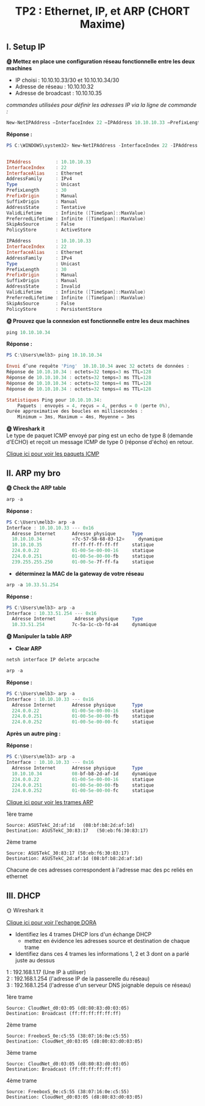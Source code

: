 # <div align='center'>TP2 : Ethernet, IP, et ARP (CHORT Maxime)
## I. Setup IP
**🌞 Mettez en place une configuration réseau fonctionnelle entre les deux machines**  
- IP choisi : 10.10.10.33/30 et 10.10.10.34/30  
- Adresse de réseau : 10.10.10.32  
- Adresse de broadcast : 10.10.10.35  


*commandes utilisées pour définir les adresses IP via la ligne de commande :*
```powershell
New-NetIPAddress –InterfaceIndex 22 –IPAddress 10.10.10.33 –PrefixLength 30
```
**Réponse :**  
```powershell
PS C:\WINDOWS\system32> New-NetIPAddress -InterfaceIndex 22 -IPAddress 10.10.10.33 -PrefixLength 30


IPAddress         : 10.10.10.33
InterfaceIndex    : 22
InterfaceAlias    : Ethernet
AddressFamily     : IPv4
Type              : Unicast
PrefixLength      : 30
PrefixOrigin      : Manual
SuffixOrigin      : Manual
AddressState      : Tentative
ValidLifetime     : Infinite ([TimeSpan]::MaxValue)
PreferredLifetime : Infinite ([TimeSpan]::MaxValue)
SkipAsSource      : False
PolicyStore       : ActiveStore

IPAddress         : 10.10.10.33
InterfaceIndex    : 22
InterfaceAlias    : Ethernet
AddressFamily     : IPv4
Type              : Unicast
PrefixLength      : 30
PrefixOrigin      : Manual
SuffixOrigin      : Manual
AddressState      : Invalid
ValidLifetime     : Infinite ([TimeSpan]::MaxValue)
PreferredLifetime : Infinite ([TimeSpan]::MaxValue)
SkipAsSource      : False
PolicyStore       : PersistentStore
```
**🌞 Prouvez que la connexion est fonctionnelle entre les deux machines**
```powershell
ping 10.10.10.34
```
**Réponse :**
```powershell
PS C:\Users\melb3> ping 10.10.10.34

Envoi d’une requête 'Ping'  10.10.10.34 avec 32 octets de données :
Réponse de 10.10.10.34 : octets=32 temps=3 ms TTL=128
Réponse de 10.10.10.34 : octets=32 temps=3 ms TTL=128
Réponse de 10.10.10.34 : octets=32 temps=4 ms TTL=128
Réponse de 10.10.10.34 : octets=32 temps=4 ms TTL=128

Statistiques Ping pour 10.10.10.34:
    Paquets : envoyés = 4, reçus = 4, perdus = 0 (perte 0%),
Durée approximative des boucles en millisecondes :
    Minimum = 3ms, Maximum = 4ms, Moyenne = 3ms
```
**🌞 Wireshark it**  
Le type de paquet ICMP envoyé par ping est un echo de type 8 (demande d'ECHO) et reçoit un message ICMP de type 0 (réponse d'écho) en retour.

[Clique ici pour voir les paquets ICMP  ](./ping%20request.pcapng)
## II. ARP my bro
**🌞 Check the ARP table**
```powershell
arp -a 
```
**Réponse :**  
```powershell
PS C:\Users\melb3> arp -a 
Interface : 10.10.10.33 --- 0x16
  Adresse Internet      Adresse physique      Type
  10.10.10.34           ⭐7c-57-58-68-83-12⭐     dynamique
  10.10.10.35           ff-ff-ff-ff-ff-ff     statique
  224.0.0.22            01-00-5e-00-00-16     statique
  224.0.0.251           01-00-5e-00-00-fb     statique
  239.255.255.250       01-00-5e-7f-ff-fa     statique
```
- **déterminez la MAC de la gateway de votre réseau**  
```powershell
arp -a 10.33.51.254
```
**Réponse :**
```powershell
PS C:\Users\melb3> arp -a
Interface : 10.33.51.254 --- 0x16
  Adresse Internet       Adresse physique     Type  
  10.33.51.254          7c-5a-1c-cb-fd-a4     dynamique
```
**🌞 Manipuler la table ARP**
- **Clear ARP**  
```powershell
netsh interface IP delete arpcache
```
```powershell
arp -a
```
**Réponse :**
```powershell
PS C:\Users\melb3> arp -a
Interface : 10.10.10.33 --- 0x16
  Adresse Internet      Adresse physique      Type
  224.0.0.22            01-00-5e-00-00-16     statique
  224.0.0.251           01-00-5e-00-00-fb     statique
  224.0.0.252           01-00-5e-00-00-fc     statique
```
**Après un autre ping :**

**Réponse :**
```powershell
PS C:\Users\melb3> arp -a
Interface : 10.10.10.33 --- 0x16
  Adresse Internet      Adresse physique      Type
  10.10.10.34           08-bf-b8-2d-af-1d     dynamique
  224.0.0.22            01-00-5e-00-00-16     statique
  224.0.0.251           01-00-5e-00-00-fb     statique
  224.0.0.252           01-00-5e-00-00-fc     statique
```
[Clique ici pour voir les trames ARP ](./arp.pcapng)  

1ère trame  

    Source: ASUSTekC_2d:af:1d   (08:bf:b8:2d:af:1d) 
    Destination: ASUSTekC_30:83:17   (50:eb:f6:30:83:17)  
 

2ème trame  

    Source: ASUSTekC_30:83:17 (50:eb:f6:30:83:17)
    Destination: ASUSTekC_2d:af:1d (08:bf:b8:2d:af:1d)

   
Chacune de ces adresses correspondent à l'adresse mac des pc reliés en ethernet 

## III. DHCP

🌞 Wireshark it

[Clique ici pour voir l'echange DORA ](./dhcp.pcapng)   

- Identifiez les 4 trames DHCP lors d'un échange DHCP
  - mettez en évidence les adresses source et destination de chaque trame
- Identifiez dans ces 4 trames les informations 1, 2 et 3 dont on a parlé juste au dessus

1 : 192.168.1.17  (Une IP à utiliser)  
2 : 192.168.1.254 (l'adresse IP de la passerelle du réseau)  
3 : 192.168.1.254 (l'adresse d'un serveur DNS joignable depuis ce réseau)

1ère trame

    Source: CloudNet_d0:03:05 (d8:80:83:d0:03:05)
    Destination: Broadcast (ff:ff:ff:ff:ff:ff)

2ème trame 

    Source: FreeboxS_0e:c5:55 (38:07:16:0e:c5:55)
    Destination: CloudNet_d0:03:05 (d8:80:83:d0:03:05)

3ème trame  

    Source: CloudNet_d0:03:05 (d8:80:83:d0:03:05)
    Destination: Broadcast (ff:ff:ff:ff:ff:ff)

4ème trame 

    Source: FreeboxS_0e:c5:55 (38:07:16:0e:c5:55)
    Destination: CloudNet_d0:03:05 (d8:80:83:d0:03:05)
 
    
